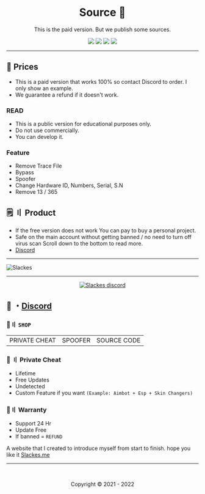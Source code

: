 <h1 align="center">
  Source 🧹
</h1>

<p align="center">
  This is the paid version. But we publish some sources.
</p>


 
<p align="center">
  <img src="https://img.shields.io/github/languages/top/Slackes/Fivem-Spoofer?style=flat-square"/>
  <img src="https://img.shields.io/github/last-commit/Slackes/Fivem-Spoofer?style=flat-square"/>
  <img src="https://sonarcloud.io/api/project_badges/measure?project=Slackes_Fivem-Spoofer&metric=ncloc"/>
  <img src="https://img.shields.io/github/stars/Slackes/Fivem-Spoofer?color=5ac18e&label=Stars&style=flat-square"/>

</p>

 
 ---
 
## <a id="credits"></a> 🌱 Prices
- This is a paid version that works 100% so contact Discord to order. I only show an example.
- We guarantee a refund if it doesn't work.
 
### READ
  
- This is a public version for educational purposes only.
- Do not use commercially.
- You can develop it.

### Feature

- Remove Trace File 
- Bypass
- Spoofer 
- Change Hardware ID, Numbers, Serial, S.N 
- Remove 13 / 365 

## <a id="setup2"></a> 🗒 〢 Product
- If the free version does not work You can pay to buy a personal project.
- Safe on the main account without getting banned / no need to turn off virus scan Scroll down to the bottom to read more.
- [Discord](https://discord.gg/MBTkVcJefp) 


---
  
  ![Slackes](https://user-images.githubusercontent.com/94861415/209479687-55730f68-0004-4272-98b1-0d65f1bf0894.png)

  
--- 

  <p align="center">
    <a href="https://discord.gg/MBTkVcJefp">
        <img title="Slackes server discord" alt="Slackes discord" src="https://discordapp.com/api/guilds/880135738077896764/widget.png?style=banner2"/>
    </a>
</p> 
 
## 💬 ・[Discord](https://discord.gg/MBTkVcJefp) 

 ### 🛒〢 `SHOP`
 
<table>
<tr>
	<td> PRIVATE CHEAT
	<td> SPOOFER
	<td> SOURCE CODE
</table>

  
### 🥊 〢 Private Cheat

- Lifetime 
- Free Updates 
- Undetected
- Custom Feature if you want `(Example: Aimbot + Esp + Skin Changers)`

### 📌〢 Warranty

- Support 24 Hr
- Update Free
- If banned = `REFUND`

A website that I created to introduce myself from start to finish. hope you like it [Slackes.me](http://slackes.me/)

---


  <br>

<p align="center">
  Copyright © 2021 - 2022
<br>

